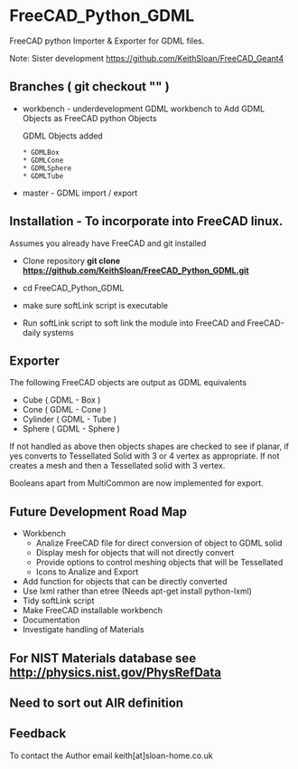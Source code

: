 # FreeCAD_Python_GDML

FreeCAD python Importer & Exporter for GDML files.

Note: Sister development https://github.com/KeithSloan/FreeCAD_Geant4

## Branches ( git checkout "<branch>" )

* workbench - underdevelopment
  GDML workbench to Add GDML Objects as FreeCAD python Objects

   GDML Objects added

      * GDMLBox
      * GDMLCone
      * GDMLSphere
      * GDMLTube

* master - GDML import / export

## Installation - To incorporate into FreeCAD linux.

Assumes you already have FreeCAD and git installed

* Clone repository **git clone https://github.com/KeithSloan/FreeCAD_Python_GDML.git**

* cd FreeCAD_Python_GDML

* make sure softLink script is executable

* Run softLink script to soft link the module into FreeCAD and FreeCAD-daily systems
   
   
## Exporter

The following FreeCAD objects are output as GDML equivalents

* Cube     ( GDML - Box )
* Cone     ( GDML - Cone )
* Cylinder ( GDML - Tube )
* Sphere   ( GDML - Sphere )

If not handled as above then objects shapes are checked  to see if planar,
if yes converts to Tessellated Solid with 3 or 4 vertex as appropriate.
If not creates a mesh and then a Tessellated solid with 3 vertex. 

Booleans apart from MultiCommon are now implemented for export.
 
## Future Development Road Map

* Workbench
  * Analize FreeCAD file for direct conversion of object to GDML solid
  * Display mesh for objects that will not directly convert
  * Provide options to control meshing objects that will be Tessellated
  * Icons to Analize and Export
* Add function for objects that can be directly converted
* Use lxml rather than etree (Needs apt-get install python-lxml)
* Tidy softLink script
* Make FreeCAD installable workbench 
* Documentation
* Investigate handling of Materials

## For NIST Materials database see http://physics.nist.gov/PhysRefData

## Need to sort out AIR definition

## Feedback

To contact the Author email keith[at]sloan-home.co.uk

